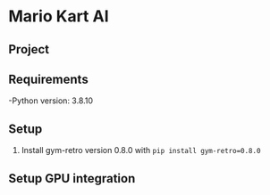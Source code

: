 # Mario Kart AI

## Project

## Requirements
-Python version: 3.8.10

## Setup
1. Install gym-retro version 0.8.0 with ```pip install gym-retro=0.8.0```

## Setup GPU integration

